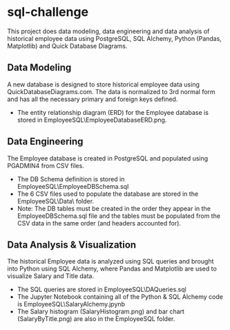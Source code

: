 # sql-challenge
This project does data modeling, data engineering and data analysis of historical employee data using PostgreSQL, SQL Alchemy, Python (Pandas, Matplotlib) and Quick Database Diagrams. 
## Data Modeling
A new database is designed to store historical employee data using QuickDatabaseDiagrams.com. The data is normalized to 3rd normal form and has all the necessary primary and foreign keys defined.
- The entity relationship diagram (ERD) for the Employee database is stored in EmployeeSQL\EmployeeDatabaseERD.png.  

## Data Engineering
The Employee database is created in PostgreSQL and populated using PGADMIN4 from CSV files.
- The DB Schema definition is stored in EmployeeSQL\EmployeeDBSchema.sql
- The 6 CSV files used to populate the database are stored in the EmployeeSQL\Data\ folder. 
- Note: The DB tables must be created in the order they appear in the EmployeeDBSchema.sql file and the tables must be populated from the CSV data in the same order (and headers accounted for).

## Data Analysis & Visualization
The historical Employee data is analyzed using SQL queries and brought into Python using SQL Alchemy, where Pandas and Matplotlib are used to visualize Salary and Title data.
- The SQL queries are stored in EmployeeSQL\DAQueries.sql
- The Jupyter Notebook containing all of the Python & SQL Alchemy code is EmployeeSQL\SalaryAlchemy.jpynb
- The Salary histogram (SalaryHistogram.png) and bar chart (SalaryByTitle.png) are also in the EmployeeSQL folder.   
